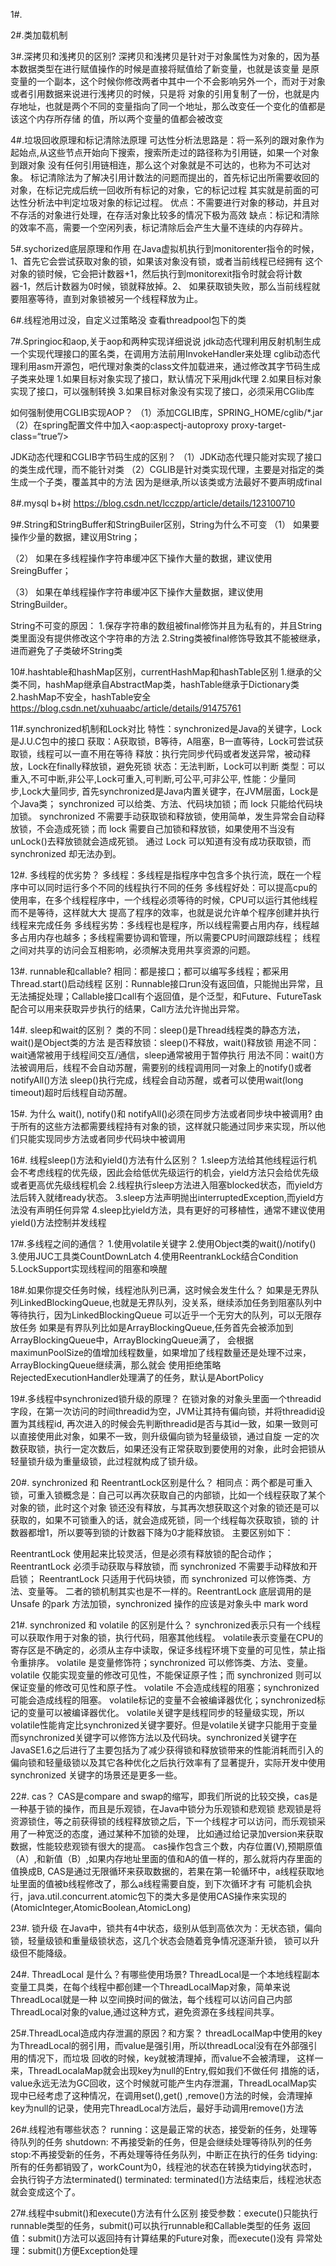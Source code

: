1#.

2#.类加载机制

3#.深拷贝和浅拷贝的区别?
深拷贝和浅拷贝是针对于对象属性为对象的，因为基本数据类型在进行赋值操作的时候是直接将赋值给了新变量，也就是该变量
是原变量的一个副本，这个时候你修改两者中其中一个不会影响另外一个，而对于对象或者引用数据来说进行浅拷贝的时候，只是将
对象的引用复制了一份，也就是内存地址，也就是两个不同的变量指向了同一个地址，那么改变任一个变化的值都是该这个内存所存储
的值，所以两个变量的值都会被改变

4#.垃圾回收原理和标记清除法原理
可达性分析法思路是：将一系列的跟对象作为起始点,从这些节点开始向下搜索，搜索所走过的路径称为引用链，如果一个对象到跟对象
没有任何引用链相连，那么这个对象就是不可达的，也称为不可达对象。
标记清除法为了解决引用计数法的问题而提出的，首先标记出所需要收回的对象，在标记完成后统一回收所有标记的对象，它的标记过程
其实就是前面的可达性分析法中判定垃圾对象的标记过程。
优点：不需要进行对象的移动，并且对不存活的对象进行处理，在存活对象比较多的情况下极为高效
缺点：标记和清除的效率不高，需要一个空闲列表，标记清除后会产生大量不连续的内存碎片。

5#.sychorized底层原理和作用
在Java虚拟机执行到monitorenter指令的时候，1、首先它会尝试获取对象的锁，如果该对象没有锁，或者当前线程已经拥有
这个对象的锁时候，它会把计数器+1，然后执行到monitorexit指令时就会将计数器-1，然后计数器为0时候，锁就释放掉。2、
如果获取锁失败，那么当前线程就要阻塞等待，直到对象锁被另一个线程释放为止。

6#.线程池用过没，自定义过策略没
查看threadpool包下的类

7#.Springioc和aop,关于aop和两种实现详细说说
jdk动态代理利用反射机制生成一个实现代理接口的匿名类，在调用方法前用InvokeHandler来处理
cglib动态代理利用asm开源包，吧代理对象类的class文件加载进来，通过修改其字节码生成子类来处理
1.如果目标对象实现了接口，默认情况下采用jdk代理
2.如果目标对象实现了接口，可以强制转换
3.如果目标对象没有实现了接口，必须采用CGlib库

如何强制使用CGLIB实现AOP？
（1）添加CGLIB库，SPRING_HOME/cglib/*.jar
（2）在spring配置文件中加入<aop:aspectj-autoproxy proxy-target-class=“true”/>

JDK动态代理和CGLIB字节码生成的区别？
（1）JDK动态代理只能对实现了接口的类生成代理，而不能针对类
（2）CGLIB是针对类实现代理，主要是对指定的类生成一个子类，覆盖其中的方法
因为是继承,所以该类或方法最好不要声明成final


8#.mysql b+树
https://blog.csdn.net/lcczpp/article/details/123100710

9#.String和StringBuffer和StringBuiler区别，String为什么不可变
（1） 如果要操作少量的数据，建议用String；

（2） 如果在多线程操作字符串缓冲区下操作大量的数据，建议使用SreingBuffer；

（3） 如果在单线程操作字符串缓冲区下操作大量数据，建议使用StringBuilder。

String不可变的原因：
1.保存字符串的数组被final修饰并且为私有的，并且String类里面没有提供修改这个字符串的方法
2.String类被final修饰导致其不能被继承，进而避免了子类破坏String类

10#.hashtable和hashMap区别，currentHashMap和hashTable区别
1.继承的父类不同，hashMap继承自AbstractMap类，hashTable继承于Dictionary类
2.hashMap不安全，hashTable安全
https://blog.csdn.net/xuhuaabc/article/details/91475761


11#.synchronized机制和Lock对比
特性：synchronized是Java的关键字，Lock是J.U.C包中的接口
获取：A获取锁，B等待，A阻塞，B一直等待，Lock可尝试获取锁，线程可以一直不用在等待
释放：执行完同步代码或者发送异常，被动释放，Lock在finally释放锁，避免死锁
状态：无法判断，Lock可以判断
类型：可以重入,不可中断,非公平,Lock可重入,可判断,可公平,可非公平,
性能：少量同步,Lock大量同步,
首先synchronized是Java内置关键字，在JVM层面，Lock是个Java类；
synchronized 可以给类、方法、代码块加锁；而 lock 只能给代码块加锁。
synchronized 不需要手动获取锁和释放锁，使用简单，发生异常会自动释放锁，不会造成死锁；而 lock 需要自己加锁和释放锁，如果使用不当没有 unLock()去释放锁就会造成死锁。
通过 Lock 可以知道有没有成功获取锁，而 synchronized 却无法办到。


12#. 多线程的优劣势？
多线程：多线程是指程序中包含多个执行流，既在一个程序中可以同时运行多个不同的线程执行不同的任务
多线程好处：可以提高cpu的使用率，在多个线程程序中，一个线程必须等待的时候，CPU可以运行其他线程而不是等待，这样就大大
提高了程序的效率，也就是说允许单个程序创建并执行线程来完成任务
多线程劣势：多线程也是程序，所以线程需要占用内存，线程越多占用内存也越多；多线程需要协调和管理，所以需要CPU时间跟踪线程；
线程之间对共享的访问会互相影响，必须解决竞用共享资源的问题。

13#. runnable和callable?
相同：都是接口；都可以编写多线程；都采用Thread.start()启动线程
区别：Runnable接口run没有返回值，只能抛出异常，且无法捕捉处理；Callable接口call有个返回值，是个泛型，和Future、FutureTask
配合可以用来获取异步执行的结果，Call方法允许抛出异常。

14#. sleep和wait的区别？
类的不同：sleep()是Thread线程类的静态方法，wait()是Object类的方法
是否释放锁：sleep()不释放，wait()释放锁
用途不同：wait通常被用于线程间交互/通信，sleep通常被用于暂停执行
用法不同：wait()方法被调用后，线程不会自动苏醒，需要别的线程调用同一对象上的notify()或者notifyAll()方法
sleep()执行完成，线程会自动苏醒，或者可以使用wait(long timeout)超时后线程自动苏醒。

15#. 为什么 wait(), notify()和 notifyAll()必须在同步方法或者同步块中被调用?
由于所有的这些方法都需要线程持有对象的锁，这样就只能通过同步来实现，所以他们只能实现同步方法或者同步代码块中被调用

16#. 线程sleep()方法和yield()方法有什么区别？
1.sleep方法给其他线程运行机会不考虑线程的优先级，因此会给低优先级运行的机会，yield方法只会给优先级或者更高优先级线程机会
2.线程执行sleep方法进入阻塞blocked状态，而yield方法后转入就绪ready状态。
3.sleep方法声明抛出interruptedException,而yield方法没有声明任何异常
4.sleep比yield方法，具有更好的可移植性，通常不建议使用yield()方法控制并发线程

17#.多线程之间的通信？
1.使用volatile关键字
2.使用Object类的wait()/notify()
3.使用JUC工具类CountDownLatch
4.使用ReentrankLock结合Condition
5.LockSupport实现线程间的阻塞和唤醒

18#.如果你提交任务时候，线程池队列已满，这时候会发生什么？
如果是无界队列LinkedBlockingQueue,也就是无界队列，没关系，继续添加任务到阻塞队列中等待执行，因为LinkedBlockingQueue
可以近乎一个无穷大的队列，可以无限存放任务
如果是有界队列比如是ArrayBlockingQueue,任务首先会被添加到ArrayBlockingQueue中，ArrayBlockingQueue满了，
会根据maximunPoolSize的值增加线程数量，如果增加了线程数量还是处理不过来，ArrayBlockingQueue继续满，那么就会
使用拒绝策略RejectedExecutionHandler处理满了的任务，默认是AbortPolicy

19#.多线程中synchronized锁升级的原理？
在锁对象的对象头里面一个threadid字段，在第一次访问的时间threadid为空，JVM让其持有偏向锁，并将threadid设置为其线程id,
再次进入的时候会先判断threadid是否与其id一致，如果一致则可以直接使用此对象，如果不一致，则升级偏向锁为轻量级锁，通过自旋
一定的次数获取锁，执行一定次数后，如果还没有正常获取到要使用的对象，此时会把锁从轻量锁升级为重量级锁，此过程就构成了锁升级。

20#. synchronized 和 ReentrantLock区别是什么？
相同点：两个都是可重入锁，可重入锁概念是：自己可以再次获取自己的内部锁，比如一个线程获取了某个对象的锁，此时这个对象
锁还没有释放，与其再次想获取这个对象的锁还是可以获取的，如果不可锁重入的话，就会造成死锁，同一个线程每次获取锁，锁的
计数器都增1，所以要等到锁的计数器下降为0才能释放锁。
主要区别如下：

ReentrantLock 使用起来比较灵活，但是必须有释放锁的配合动作；
ReentrantLock 必须手动获取与释放锁，而 synchronized 不需要手动释放和开启锁；
ReentrantLock 只适用于代码块锁，而 synchronized 可以修饰类、方法、变量等。
二者的锁机制其实也是不一样的。ReentrantLock 底层调用的是 Unsafe 的park 方法加锁，synchronized 操作的应该是对象头中 mark word


21#. synchronized 和 volatile 的区别是什么？
synchronized表示只有一个线程可以获取作用于对象的锁，执行代码，阻塞其他线程。
volatile表示变量在CPU的寄存区是不确定的，必须从主存中读取，保证多线程环境下变量的可见性，禁止指令重排序。
volatile 是变量修饰符；synchronized 可以修饰类、方法、变量。
volatile 仅能实现变量的修改可见性，不能保证原子性；而 synchronized 则可以保证变量的修改可见性和原子性。
volatile 不会造成线程的阻塞；synchronized 可能会造成线程的阻塞。
volatile标记的变量不会被编译器优化；synchronized标记的变量可以被编译器优化。
volatile关键字是线程同步的轻量级实现，所以volatile性能肯定比synchronized关键字要好。但是volatile关键字只能用于变量而synchronized关键字可以修饰方法以及代码块。synchronized关键字在JavaSE1.6之后进行了主要包括为了减少获得锁和释放锁带来的性能消耗而引入的偏向锁和轻量级锁以及其它各种优化之后执行效率有了显著提升，实际开发中使用 synchronized 关键字的场景还是更多一些。

22#. cas？
CAS是compare and swap的缩写，即我们所说的比较交换，cas是一种基于锁的操作，而且是乐观锁，在Java中锁分为乐观锁和悲观锁
悲观锁是将资源锁住，等之前获得锁的线程释放锁之后，下一个线程才可以访问，而乐观锁采用了一种宽泛的态度，通过某种不加锁的处理，
比如通过给记录加version来获取数据，性能较悲观锁有很大的提高。
cas操作包含三个数，内存位置(V),预期原值（A）,和新值（B）,如果内存地址里面的值和A的值一样的，那么就将内存里面的值换成B,
CAS是通过无限循环来获取数据的，若果在第一轮循环中，a线程获取地址里面的值被b线程修改了，那么a线程需要自旋，到下次循环才有
可能机会执行，java.util.concurrent.atomic包下的类大多是使用CAS操作来实现的(AtomicInteger,AtomicBoolean,AtomicLong)

23#. 锁升级
在Java中，锁共有4中状态，级别从低到高依次为：无状态锁，偏向锁，轻量级锁和重量级锁状态，这几个状态会随着竞争情况逐渐升锁，
锁可以升级但不能降级。

24#. ThreadLocal 是什么？有哪些使用场景?
ThreadLocal是一个本地线程副本变量工具类，在每个线程中都创建一个ThreadLocalMap对象，简单来说ThreadLocal就是一种
以空间换时间的做法，每个线程可以访问自己内部ThreadLocal对象的value,通过这种方式，避免资源在多线程间共享。

25#.ThreadLocal造成内存泄漏的原因？和方案？
threadLocalMap中使用的key为ThreadLocal的弱引用，而value是强引用，所以threadLocal没有在外部强引用的情况下，而垃圾
回收的时候，key就被清理掉，而value不会被清理， 这样一来，ThreadLocalaMap就会出现key为null的Entry,假如我们不做任何
措施的话，value永远无法为GC回收，这个时候就可能产生内存泄漏，ThreadLocalMap实现中已经考虑了这种情况，在调用set(),get()
,remove()方法的时候，会清理掉key为null的记录，使用完ThreadLocal方法后，最好手动调用remove()方法

26#.线程池有哪些状态？
running：这是最正常的状态，接受新的任务，处理等待队列的任务
shutdown: 不再接受新的任务，但是会继续处理等待队列的任务
stop:不再接受新的任务，不再处理等待任务队列，中断正在执行的任务
tidying: 所有的任务都销毁了，workCount为0，线程池的状态在转换为tidying状态时，会执行钩子方法terminated()
terminated: terminated()方法结束后，线程池状态就会变成这个了。

27#.线程中submit()和execute()方法有什么区别
接受参数：execute()只能执行runnable类型的任务，submit()可以执行runnable和Callable类型的任务
返回值：submit()方法可以返回持有计算结果的Future对象，而execute()没有
异常处理：submit()方便Exception处理




